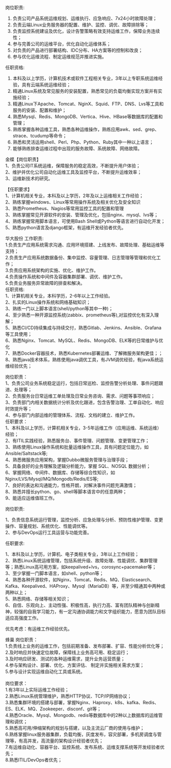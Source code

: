 岗位职责:  
1. 负责公司产品系统运维规划、运维执行、应急响应、7x24小时故障处理；  
2. 负责云端Linux业务服务器的配置、维护、监控、调优、故障排除等；  
3. 负责监控系统建设及优化，设计告警策略有效支持运维工作，保障业务连续性；  
4. 参与完善公司的运维平台，优化自动化运维体系；  
5. 对负责的产品进行部署结构、IDC分布、HA方案等的控制和改良；  
6. 参与优化运维流程、制定运维规范并推进实施。  
  
任职资格:  
1. 本科及以上学历，计算机技术或软件工程相关专业，3年以上专职系统运维经验，具有云端系统运维经验；  
2. 精通Linux系统及常见服务的安装配置，熟悉常见的负载均衡实现方案并有实施经验；  
3. 精通Linux下Apache、Tomcat、NginX、Squid、FTP、DNS、Lvs等工具和服务的安装、配置和维护；  
4. 熟悉Mysql、Redis、MongoDB、Vertica、Hive、HBase等数据库的配置和管理；  
5. 熟练掌握各种运维工具，熟悉各种运维操作，熟练应用awk、sed、grep、strace、tcudump等命令；  
6. 熟悉和灵活运用shell、Perl、Php、Python、Ruby其中一种以上语言；  
7. 能够熟练排查运维过程中出现的服务故障、系统故障、网络故障。  


金蝶【岗位职责】  
1、负责公司IT系统运维，保障服务的稳定高效，不断提升用户体验；  
2、维护并优化公司自动化运维工具及监控平台，不断提升运维效率；  
3、运维新技术的研究。  
  
【任职要求】  
1、计算机相关专业，本科及以上学历，2年及以上运维相关工作经验；  
2、熟练掌握windows、Linux等常用操作系统及相关优化及安全知识  
3、熟悉Prometheus、Nagios等常用监控工具的配置和管理  
3、熟练掌握常见开源软件的安装、管理及优化，包括nginx、mysql、lvs等；  
4、熟练掌握常用脚本语言，可使用Bash Shell或Python等语言进行自动化开发；  
5、熟悉python语言及django框架，有运维开发经验者优先。

华大股份 工作职责:  
1.负责生产应用系统需求沟通、应用环境搭建、上线发布、故障处理、基础运维等支持；  
2.负责生产应用系统数据备份、集中监控、容量管理、日志管理等管理和优化工作；  
3.负责应用系统架构的实施、优化、维护工作。  
4.负责操作系统和中间件及容器集群部署、调优、维护工作。  
5.负责业务服务异常故障的排查和解决。  
任职资格:  
1、计算机相关专业，本科学历，2-6年以上工作经验。  
2、扎实的Linux操作系统和网络基础知识；  
3、熟练一门以上脚本语言(shell/python等其中一种)；  
4、至少熟悉一种开源监控系统(zabbix、prometheus等),对监控优化有深入理解；  
5、熟悉CI/CD持续集成与持续交付，熟悉Gitlab、Jenkins、Ansible、Grafana等工具使用；  
6、熟悉Nginx、Tomcat、MySQL、Redis、MongoDB、ELK等的日常维护与优化  
7、熟悉Docker容器技术，熟悉Kubernetes部署运维、了解微服务架构更佳；；  
8、熟悉java技术体系，熟练使用java调优工具，有JVM调优经验，有java系统运维经验优先；


岗位职责：  
1、负责公司业务系统稳定运行，包括日常巡检、监控告警分析处理、事件问题跟进、处理等；  
2、负责服务台日常运维工单处理及日常业务咨询、需求、问题等事项响应；  
3、负责部门内相关数据统计分析及优化跟进，包含告警治理、工单自动化、响应时效提升等；  
4、参与部门内部运维的管理体系、流程、文档的建立、维护工作。  
任职要求：  
1、本科及以上学历，计算机相关专业，3-5年运维工作（应用运维、系统运维）经验；  
2、有ITIL实践经验，熟悉服务台、事件管理、问题管理、变更管理工作；  
3、熟练使用Linux操作系统和批量运维操作工具，具有问题定位能力，如Ansible/Saltstack等;  
4、熟悉微服务应用架构，掌握Dubbo微服务管理与治理手段；  
5、具备良好的业务理解及逻辑分析能力，掌握 SQL、NOSQL 数据分析；  
6、掌握网络、中间件、数据库、存储等综合性知识，如Nginx/LVS/Mysql/MQ/Mongodb/Redis/ES等;  
7、良好的表达和沟通能力，性格开朗，对解决事件问题充满激情；  
8、熟悉并擅长python、go、shell等脚本语言中的任意两种；  
9、能适应运维值班工作。


岗位职责:  
  
1、负责信息系统运行管理，监控分析、应急处理与分析、预防性维护管理、变更操作、容量规划、系统优化、性能调优等。  
2、参与DevOps运行工具运营与功能完善。  
  
  
任职要求:  
  
1、本科及以上学历，计算机、电子类相关专业，3年以上工作经验；  
2、熟悉Linux系统运维管理，包括系统升级、故障处理、性能调优、集群管理等；熟悉Linux高可用方案，如keepalived+lvs，corosync+pacemaker等；  
3、至少掌握一门脚本语言，如shell、python等；  
4、熟悉各种开源软件，如Nginx、Tomcat、Redis、MQ、Elasticsearch、Kafka、Keepalived、HAProxy、Mysql（MariaDB）等，并至少精通其中两种或两种以上；  
5、熟悉网络、存储等相关知识；  
6、自信、乐观向上、主动性强、积极性高，执行力高、富有团队精神与创新精神，较强的自我学习能力，有一定沟通协调能力和文字组织能力，愿意为团队目标适应高强度工作。  
  
优先考虑：有运维工作经验优先。

蜂巢 岗位职责：  
1.负责线上业务的运维工作，包括前期准备、发布部署、扩容、性能分析优化等；  
2.及时响应并快速定位故障，保障线上业务高可用、稳定运行；  
3.及时响应研发、测试的各种运维需求，提升业务运营质量；  
4.参与架构设计、部署、优化、方案评估、 制定并实施相关需求方案；  
5.参与设计实现运维自动化工具或系统。  
   
岗位要求：  
1.有3年以上实际运维工作经验；   
2.熟悉Linux系统管理维护，熟悉HTTP协议、TCP/IP网络协议；   
3.熟悉集群环境的搭建与部署，掌握Nginx、Haproxy、k8s、kafka、Redis、ES、ELK、MQ、Zookeeper、disconf、git等；   
4.熟悉Oracle、Mysql、Mongodb、redis等数据库中的2种以上数据库的运维管理和调优；  
5.熟悉高可用/伸缩架构的规划与搭建，以及主流云厂商的使用与维护；  
6.熟练掌握linux服务器集群，负载均衡，灰度发布，容灾部署，多机房调度与管理等，有高并发，高流量的架构设计经验者优先；  
7.有运维自动化、容器平台、监控系统、发布系统、运维支撑系统等开发经验者优先；  
8.熟悉ITIL/DevOps者优先；